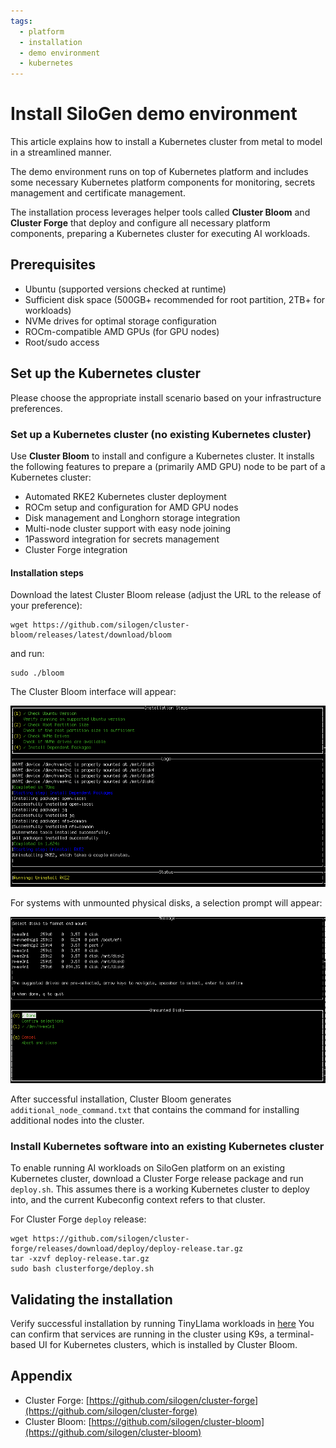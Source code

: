 ```yaml
---
tags:
  - platform
  - installation
  - demo environment
  - kubernetes
---
```


# Install SiloGen demo environment

This article explains how to install a Kubernetes cluster from metal to model in a streamlined manner.

The demo environment runs on top of Kubernetes platform and includes some necessary Kubernetes platform components for monitoring, secrets management and certificate management.

The installation process leverages helper tools called **Cluster Bloom** and **Cluster Forge** that deploy and configure all necessary platform components, preparing a Kubernetes cluster for executing AI workloads.

## Prerequisites

- Ubuntu (supported versions checked at runtime)
- Sufficient disk space (500GB+ recommended for root partition, 2TB+ for workloads)
- NVMe drives for optimal storage configuration
- ROCm-compatible AMD GPUs (for GPU nodes)
- Root/sudo access

## Set up the Kubernetes cluster

Please choose the appropriate install scenario based on your infrastructure preferences.

### Set up a Kubernetes cluster (no existing Kubernetes cluster)

Use **Cluster Bloom** to install and configure a Kubernetes cluster. It installs the following features to prepare a (primarily AMD GPU) node to be part of a Kubernetes cluster:

- Automated RKE2 Kubernetes cluster deployment
- ROCm setup and configuration for AMD GPU nodes
- Disk management and Longhorn storage integration
- Multi-node cluster support with easy node joining
- 1Password integration for secrets management
- Cluster Forge integration

#### Installation steps
Download the latest Cluster Bloom release (adjust the URL to the release of your preference):
```
wget https://github.com/silogen/cluster-bloom/releases/latest/download/bloom
```
and run:
```
sudo ./bloom
```

The Cluster Bloom interface will appear:

![Cluster Bloom Interface](../media/infra/bloom.png)

For systems with unmounted physical disks, a selection prompt will appear:

![Cluster Bloom Disk Selection](../media/infra/bloom-disk-selection.png)

After successful installation, Cluster Bloom generates `additional_node_command.txt` that contains the command for installing additional nodes into the cluster.

### Install Kubernetes software into an existing Kubernetes cluster

To enable running AI workloads on SiloGen platform on an existing Kubernetes cluster, download a Cluster Forge release package and run `deploy.sh`. This assumes there is a working Kubernetes cluster to deploy into, and the current Kubeconfig context refers to that cluster.

For Cluster Forge `deploy` release:

```
wget https://github.com/silogen/cluster-forge/releases/download/deploy/deploy-release.tar.gz
tar -xzvf deploy-release.tar.gz
sudo bash clusterforge/deploy.sh
```

## Validating the installation

Verify successful installation by running TinyLlama workloads in
[here](../ai-workloads-manifests/llm-inference-vllm/helm/README.md)
You can confirm that services are running in the cluster using K9s, a terminal-based UI for Kubernetes clusters, which is installed by Cluster Bloom.

## Appendix

- Cluster Forge: [https://github.com/silogen/cluster-forge](https://github.com/silogen/cluster-forge)
- Cluster Bloom: [https://github.com/silogen/cluster-bloom](https://github.com/silogen/cluster-bloom)
